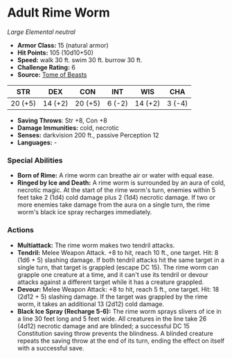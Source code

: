 # Adult Rime Worm

*Large* *Elemental* *neutral*

- **Armor Class:** 15 (natural armor)
- **Hit Points:** 105 (10d10+50)
- **Speed:** walk 30 ft. swim 30 ft. burrow 30 ft.
- **Challenge Rating:** 6
- **Source:** [Tome of Beasts](https://koboldpress.com/kpstore/product/tome-of-beasts-for-5th-edition-print/)

| STR | DEX | CON | INT | WIS | CHA |
| --- | --- | --- | --- | --- | --- |
| 20 (+5) | 14 (+2) | 20 (+5) | 6 (-2) | 14 (+2) | 3 (-4) |

- **Saving Throws**: Str +8, Con +8
- **Damage Immunities:** cold, necrotic
- **Senses:** darkvision 200 ft., passive Perception 12
- **Languages:** -
### Special Abilities
- **Born of Rime:** A rime worm can breathe air or water with equal ease.
- **Ringed by Ice and Death:** A rime worm is surrounded by an aura of cold, necrotic magic. At the start of the rime worm's turn, enemies within 5 feet take 2 (1d4) cold damage plus 2 (1d4) necrotic damage. If two or more enemies take damage from the aura on a single turn, the rime worm's black ice spray recharges immediately.
### Actions
- **Multiattack:** The rime worm makes two tendril attacks.
- **Tendril:** Melee Weapon Attack. +8 to hit, reach 10 ft., one target. Hit: 8 (1d6 + 5) slashing damage. If both tendril attacks hit the same target in a single turn, that target is grappled (escape DC 15). The rime worm can grapple one creature at a time, and it can't use its tendril or devour attacks against a different target while it has a creature grappled.
- **Devour:** Melee Weapon Attack: +8 to hit, reach 5 ft., one target. Hit: 18 (2d12 + 5) slashing damage. If the target was grappled by the rime worm, it takes an additional 13 (2d12) cold damage.
- **Black Ice Spray (Recharge 5-6):** The rime worm sprays slivers of ice in a line 30 feet long and 5 feet wide. All creatures in the line take 26 (4d12) necrotic damage and are blinded; a successful DC 15 Constitution saving throw prevents the blindness. A blinded creature repeats the saving throw at the end of its turn, ending the effect on itself with a successful save.
